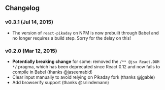 ## Changelog

### v0.3.1 (Jul 14, 2015)

* The version of `react-pikaday` on NPM is now prebuilt through Babel and no longer requires a build step. Sorry for the delay on this!

### v0.2.0 (Mar 12, 2015)

* **Potentially breaking change** for some: removed the `/** @jsx React.DOM */` pragma, which has been deprecated since React 0.12 and now fails to compile in Babel (thanks @jaseemabid)
* Clear input manually to avoid relying on Pikaday fork (thanks @jgable)
* Add browserify support (thanks @srlindemann)
